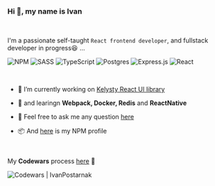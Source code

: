 ### Hi 👋, my name is Ivan

<br>
 
I'm a passionate self-taught `React frontend developer`, and fullstack developer in progress😆 ...

![NPM](https://img.shields.io/badge/NPM-%23CB3837.svg?style=for-the-badge&logo=npm&logoColor=white)
![SASS](https://img.shields.io/badge/SASS-hotpink.svg?style=for-the-badge&logo=SASS&logoColor=white)
![TypeScript](https://img.shields.io/badge/typescript-%23007ACC.svg?style=for-the-badge&logo=typescript&logoColor=white)
![Postgres](https://img.shields.io/badge/postgres-%23316192.svg?style=for-the-badge&logo=postgresql&logoColor=white)
![Express.js](https://img.shields.io/badge/express.js-%23404d59.svg?style=for-the-badge&logo=express&logoColor=%2361DAFB)
![React](https://img.shields.io/badge/react-%2320232a.svg?style=for-the-badge&logo=react&logoColor=%2361DAFB)

<br>

- 🔭 I’m currently working on [Kelysty React UI library](https://github.com/Kelysty)
  
- 🌱 and learingn **Webpack, Docker, Redis** and **ReactNative**
 
- 💬 Feel free to ask me any question [here](https://github.com/IvanPostarnak/IvanPostarnak/issues)
 
- 📦 And [here](https://www.npmjs.com/~ivanpostarnak) is my NPM profile

<br>

My **Codewars** process [here](https://www.codewars.com/users/IvanPostarnak) 🦾

<img alt="Codewars | IvanPostarnak" src="https://www.codewars.com/users/IvanPostarnak/badges/large" />
